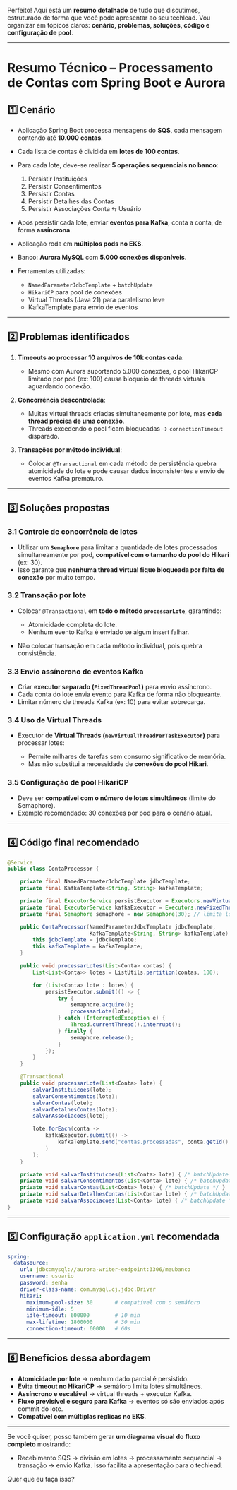 Perfeito! Aqui está um **resumo detalhado** de tudo que discutimos, estruturado de forma que você pode apresentar ao seu techlead. Vou organizar em tópicos claros: **cenário, problemas, soluções, código e configuração de pool**.

---

# Resumo Técnico – Processamento de Contas com Spring Boot e Aurora

## 1️⃣ Cenário

* Aplicação Spring Boot processa mensagens do **SQS**, cada mensagem contendo até **10.000 contas**.
* Cada lista de contas é dividida em **lotes de 100 contas**.
* Para cada lote, deve-se realizar **5 operações sequenciais no banco**:

  1. Persistir Instituições
  2. Persistir Consentimentos
  3. Persistir Contas
  4. Persistir Detalhes das Contas
  5. Persistir Associações Conta ⇆ Usuário
* Após persistir cada lote, enviar **eventos para Kafka**, conta a conta, de forma **assíncrona**.
* Aplicação roda em **múltiplos pods no EKS**.
* Banco: **Aurora MySQL** com **5.000 conexões disponíveis**.
* Ferramentas utilizadas:

  * `NamedParameterJdbcTemplate` + `batchUpdate`
  * `HikariCP` para pool de conexões
  * Virtual Threads (Java 21) para paralelismo leve
  * KafkaTemplate para envio de eventos

---

## 2️⃣ Problemas identificados

1. **Timeouts ao processar 10 arquivos de 10k contas cada**:

   * Mesmo com Aurora suportando 5.000 conexões, o pool HikariCP limitado por pod (ex: 100) causa bloqueio de threads virtuais aguardando conexão.
2. **Concorrência descontrolada**:

   * Muitas virtual threads criadas simultaneamente por lote, mas **cada thread precisa de uma conexão**.
   * Threads excedendo o pool ficam bloqueadas → `connectionTimeout` disparado.
3. **Transações por método individual**:

   * Colocar `@Transactional` em cada método de persistência quebra atomicidade do lote e pode causar dados inconsistentes e envio de eventos Kafka prematuro.

---

## 3️⃣ Soluções propostas

### 3.1 Controle de concorrência de lotes

* Utilizar um **`Semaphore`** para limitar a quantidade de lotes processados simultaneamente por pod, **compatível com o tamanho do pool do Hikari** (ex: 30).
* Isso garante que **nenhuma thread virtual fique bloqueada por falta de conexão** por muito tempo.

### 3.2 Transação por lote

* Colocar `@Transactional` em **todo o método `processarLote`**, garantindo:

  * Atomicidade completa do lote.
  * Nenhum evento Kafka é enviado se algum insert falhar.
* Não colocar transação em cada método individual, pois quebra consistência.

### 3.3 Envio assíncrono de eventos Kafka

* Criar **executor separado (`FixedThreadPool`)** para envio assíncrono.
* Cada conta do lote envia evento para Kafka de forma não bloqueante.
* Limitar número de threads Kafka (ex: 10) para evitar sobrecarga.

### 3.4 Uso de Virtual Threads

* Executor de **Virtual Threads (`newVirtualThreadPerTaskExecutor`)** para processar lotes:

  * Permite milhares de tarefas sem consumo significativo de memória.
  * Mas não substitui a necessidade de **conexões do pool Hikari**.

### 3.5 Configuração de pool HikariCP

* Deve ser **compatível com o número de lotes simultâneos** (limite do Semaphore).
* Exemplo recomendado: 30 conexões por pod para o cenário atual.

---

## 4️⃣ Código final recomendado

```java
@Service
public class ContaProcessor {

    private final NamedParameterJdbcTemplate jdbcTemplate;
    private final KafkaTemplate<String, String> kafkaTemplate;

    private final ExecutorService persistExecutor = Executors.newVirtualThreadPerTaskExecutor();
    private final ExecutorService kafkaExecutor = Executors.newFixedThreadPool(10);
    private final Semaphore semaphore = new Semaphore(30); // limita lotes simultâneos

    public ContaProcessor(NamedParameterJdbcTemplate jdbcTemplate,
                          KafkaTemplate<String, String> kafkaTemplate) {
        this.jdbcTemplate = jdbcTemplate;
        this.kafkaTemplate = kafkaTemplate;
    }

    public void processarLotes(List<Conta> contas) {
        List<List<Conta>> lotes = ListUtils.partition(contas, 100);

        for (List<Conta> lote : lotes) {
            persistExecutor.submit(() -> {
                try {
                    semaphore.acquire();
                    processarLote(lote);
                } catch (InterruptedException e) {
                    Thread.currentThread().interrupt();
                } finally {
                    semaphore.release();
                }
            });
        }
    }

    @Transactional
    public void processarLote(List<Conta> lote) {
        salvarInstituicoes(lote);
        salvarConsentimentos(lote);
        salvarContas(lote);
        salvarDetalhesContas(lote);
        salvarAssociacoes(lote);

        lote.forEach(conta ->
            kafkaExecutor.submit(() ->
                kafkaTemplate.send("contas.processadas", conta.getId().toString(), conta.toJson())
            )
        );
    }

    private void salvarInstituicoes(List<Conta> lote) { /* batchUpdate */ }
    private void salvarConsentimentos(List<Conta> lote) { /* batchUpdate */ }
    private void salvarContas(List<Conta> lote) { /* batchUpdate */ }
    private void salvarDetalhesContas(List<Conta> lote) { /* batchUpdate */ }
    private void salvarAssociacoes(List<Conta> lote) { /* batchUpdate */ }
}
```

---

## 5️⃣ Configuração `application.yml` recomendada

```yaml
spring:
  datasource:
    url: jdbc:mysql://aurora-writer-endpoint:3306/meubanco
    username: usuario
    password: senha
    driver-class-name: com.mysql.cj.jdbc.Driver
    hikari:
      maximum-pool-size: 30       # compatível com o semáforo
      minimum-idle: 5
      idle-timeout: 600000        # 10 min
      max-lifetime: 1800000       # 30 min
      connection-timeout: 60000   # 60s
```

---

## 6️⃣ Benefícios dessa abordagem

* **Atomicidade por lote** → nenhum dado parcial é persistido.
* **Evita timeout no HikariCP** → semáforo limita lotes simultâneos.
* **Assíncrono e escalável** → virtual threads + executor Kafka.
* **Fluxo previsível e seguro para Kafka** → eventos só são enviados após commit do lote.
* **Compatível com múltiplas réplicas no EKS**.

---

Se você quiser, posso também gerar **um diagrama visual do fluxo completo** mostrando:

* Recebimento SQS → divisão em lotes → processamento sequencial → transação → envio Kafka.
  Isso facilita a apresentação para o techlead.

Quer que eu faça isso?
